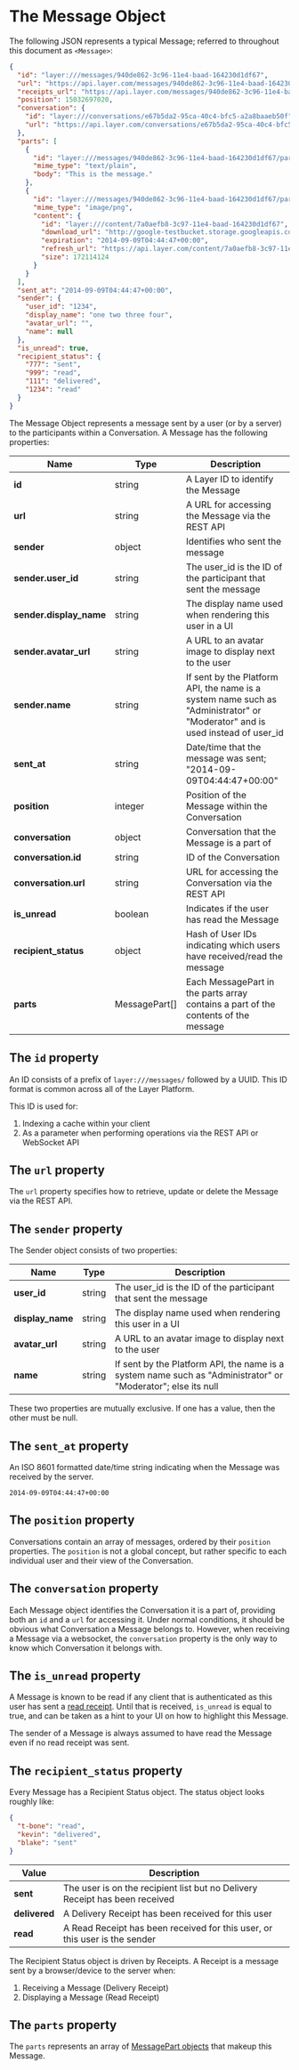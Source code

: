 # The Message Object

The following JSON represents a typical Message; referred to throughout this document as `<Message>`:

```json
{
  "id": "layer:///messages/940de862-3c96-11e4-baad-164230d1df67",
  "url": "https://api.layer.com/messages/940de862-3c96-11e4-baad-164230d1df67",
  "receipts_url": "https://api.layer.com/messages/940de862-3c96-11e4-baad-164230d1df67/receipts",
  "position": 15032697020,
  "conversation": {
    "id": "layer:///conversations/e67b5da2-95ca-40c4-bfc5-a2a8baaeb50f",
    "url": "https://api.layer.com/conversations/e67b5da2-95ca-40c4-bfc5-a2a8baaeb50f"
  },
  "parts": [
    {
      "id": "layer:///messages/940de862-3c96-11e4-baad-164230d1df67/parts/0",
      "mime_type": "text/plain",
      "body": "This is the message."
    },
    {
      "id": "layer:///messages/940de862-3c96-11e4-baad-164230d1df67/parts/1",
      "mime_type": "image/png",
      "content": {
        "id": "layer:///content/7a0aefb8-3c97-11e4-baad-164230d1df67",
        "download_url": "http://google-testbucket.storage.googleapis.com/some/download/path",
        "expiration": "2014-09-09T04:44:47+00:00",
        "refresh_url": "https://api.layer.com/content/7a0aefb8-3c97-11e4-baad-164230d1df67",
        "size": 172114124
      }
    }
  ],
  "sent_at": "2014-09-09T04:44:47+00:00",
  "sender": {
    "user_id": "1234",
    "display_name": "one two three four",
    "avatar_url": "",
    "name": null
  },
  "is_unread": true,
  "recipient_status": {
    "777": "sent",
    "999": "read",
    "111": "delivered",
    "1234": "read"
  }
}
```

The Message Object represents a message sent by a user (or by a server) to the participants within a Conversation. A Message has the following properties:

| Name    | Type |  Description  |
|---------|------|---------------|
| **id** | string | A Layer ID to identify the Message |
| **url** | string | A URL for accessing the Message via the REST API |
| **sender** | object | Identifies who sent the message |
| **sender.user_id** | string | The user_id is the ID of the participant that sent the message |
| **sender.display_name** | string | The display name used when rendering this user in a UI |
| **sender.avatar_url** | string | A URL to an avatar image to display next to the user |
| **sender.name** | string | If sent by the Platform API, the name is a system name such as "Administrator" or "Moderator" and is used instead of user_id |
| **sent_at** | string | Date/time that the message was sent; "2014-09-09T04:44:47+00:00" |
| **position** | integer | Position of the Message within the Conversation |
| **conversation** | object | Conversation that the Message is a part of |
| **conversation.id** | string | ID of the Conversation |
| **conversation.url** | string | URL for accessing the Conversation via the REST API |
| **is_unread** | boolean | Indicates if the user has read the Message |
| **recipient_status** | object | Hash of User IDs indicating which users have received/read the message |
| **parts** | MessagePart[] | Each MessagePart in the parts array contains a part of the contents of the message |


## The `id` property

An ID consists of a prefix of `layer:///messages/` followed by a UUID.  This ID format is common across all of the Layer Platform.

This ID is used for:

1. Indexing a cache within your client
2. As a parameter when performing operations via the REST API or WebSocket API

## The `url` property

The `url` property specifies how to retrieve, update or delete the Message via the REST API.

## The `sender` property

The Sender object consists of two properties:

| Name    | Type |  Description  |
|---------|------|---------------|
| **user_id** | string | The user_id is the ID of the participant that sent the message |
| **display_name** | string  | The display name used when rendering this user in a UI |
| **avatar_url** | string  | A URL to an avatar image to display next to the user |
| **name** | string | If sent by the Platform API, the name is a system name such as "Administrator" or "Moderator"; else its null |

These two properties are mutually exclusive.  If one has a value, then the other must be null.

## The `sent_at` property

An ISO 8601 formatted date/time string indicating when the Message was received by the server.

`2014-09-09T04:44:47+00:00`

## The `position` property

Conversations contain an array of messages, ordered by their `position` properties.  The `position` is not a global concept, but rather specific to each individual user and their view of the Conversation.

## The `conversation` property

Each Message object identifies the Conversation it is a part of, providing both an `id` and a `url` for accessing it.  Under normal conditions, it should be obvious what Conversation a Message belongs to.  However, when receiving a Message via a websocket, the `conversation` property is the only way to know which Conversation it belongs with.

## The `is_unread` property

A Message is known to be read if any client that is authenticated as this user has sent a [read receipt](rest#receipts).  Until that is received, `is_unread` is equal to true, and can be taken as a hint to your UI on how to highlight this Message.

The sender of a Message is always assumed to have read the Message even if no read receipt was sent.

## The `recipient_status` property

Every Message has a Recipient Status object.  The status object looks roughly like:

```json
{
  "t-bone": "read",
  "kevin": "delivered",
  "blake": "sent"
}
```

| Value |  Description  |
|-------|---------------|
| **sent**  | The user is on the recipient list but no Delivery Receipt has been received |
| **delivered**  | A Delivery Receipt has been received for this user |
| **read**  | A Read Receipt has been received for this user, or this user is the sender |

The Recipient Status object is driven by Receipts.  A Receipt is a message sent by a browser/device to the server when:

1. Receiving a Message (Delivery Receipt)
2. Displaying a Message (Read Receipt)

## The `parts` property

The `parts` represents an array of [MessagePart objects](#message-part) that makeup this Message.
